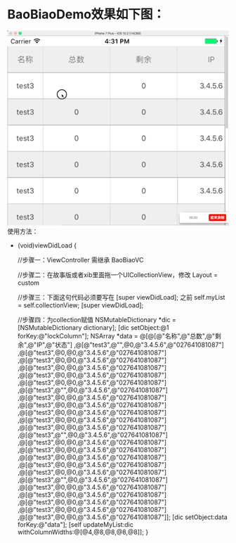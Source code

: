 # BaoBiaoDemo效果如下图：
![image](https://github.com/LibraYuXin/BaoBiaoDemo/blob/BaoBiaoDemo/gif/%E6%8A%A5%E8%A1%A81.gif)
使用方法：
- (void)viewDidLoad {
    
    //步骤一：ViewController 需继承 BaoBiaoVC
    
    //步骤二：在故事版或者xib里面拖一个UICollectionView，修改 Layout = custom
    
    //步骤三：下面这句代码必须要写在 [super viewDidLoad]; 之前
    self.myList = self.collectionView;
    [super viewDidLoad];
    
    //步骤四：为collection赋值
    NSMutableDictionary *dic = [NSMutableDictionary dictionary];
    [dic setObject:@1 forKey:@"lockColumn"];
    NSArray *data = @[@[@"名称",@"总数",@"剩余",@"IP",@"状态"]
                      ,@[@"test3",@"",@0,@"3.4.5.6",@"027641081087"]
                      ,@[@"test3",@0,@0,@"3.4.5.6",@"027641081087"]
                      ,@[@"test3",@0,@0,@"3.4.5.6",@"027641081087"]
                      ,@[@"test3",@0,@0,@"3.4.5.6",@"027641081087"]
                      ,@[@"test3",@0,@0,@"3.4.5.6",@"027641081087"]
                      ,@[@"test3",@0,@0,@"3.4.5.6",@"027641081087"]
                      ,@[@"test3",@"",@0,@"3.4.5.6",@"027641081087"]
                      ,@[@"test3",@0,@0,@"3.4.5.6",@"027641081087"]
                      ,@[@"test3",@0,@0,@"3.4.5.6",@"027641081087"]
                      ,@[@"test3",@0,@0,@"3.4.5.6",@"027641081087"]
                      ,@[@"test3",@0,@0,@"3.4.5.6",@"027641081087"]
                      ,@[@"test3",@0,@0,@"3.4.5.6",@"027641081087"]
                      ,@[@"test3",@"",@0,@"3.4.5.6",@"027641081087"]
                      ,@[@"test3",@0,@0,@"3.4.5.6",@"027641081087"]
                      ,@[@"test3",@0,@0,@"3.4.5.6",@"027641081087"]
                      ,@[@"test3",@0,@0,@"3.4.5.6",@"027641081087"]
                      ,@[@"test3",@0,@0,@"3.4.5.6",@"027641081087"]
                      ,@[@"test3",@0,@0,@"3.4.5.6",@"027641081087"]
                      ,@[@"test3",@"",@0,@"3.4.5.6",@"027641081087"]
                      ,@[@"test3",@0,@0,@"3.4.5.6",@"027641081087"]
                      ,@[@"test3",@0,@0,@"3.4.5.6",@"027641081087"]
                      ,@[@"test3",@0,@0,@"3.4.5.6",@"027641081087"]
                      ,@[@"test3",@0,@0,@"3.4.5.6",@"027641081087"]
                      ,@[@"test3",@0,@0,@"3.4.5.6",@"027641081087"]];
    [dic setObject:data forKey:@"data"];
    [self updateMyList:dic withColumnWidths:@[@4,@8,@8,@8,@8]];
}
